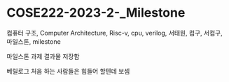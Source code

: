 # COSE222-2023-2-_Milestone
컴퓨터 구조, Computer Architecture, Risc-v, cpu, verilog, 서태원, 컴구, 서컴구, 마일스톤, milestone

마일스톤 과제 결과물 저장함

베릴로그 처음 하는 사람들은 힘들어 할텐데 보셈
